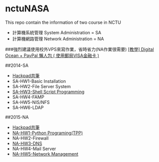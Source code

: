 # nctuNASA
This repo contain the information of two course in NCTU
* 計算機系統管理 System Administration = SA
* 計算機網路管理 Network Administration = NA

###強烈建議使用校外VPS來寫作業，省時省力(NA作業很需要)
[[教學] Digital Ocean + PayPal 懶人包 ( 使用郵局VISA金融卡 )](https://tnlin.wordpress.com/2015/05/23/%E6%95%99%E5%AD%B8-digital-ocean-%E6%87%B6%E4%BA%BA%E5%8C%85/)

##2014-SA
* [Hackpad共筆](https://hackpad.com/2014-SA-OSVYgtAZXfD)
* SA-HW1-Basic Installation
* SA-HW2-File Server System
* [SA-HW3-Shell Script Programming](https://github.com/tnlin/nctuNASA/tree/master/SA-HW3-Shell_Programing)
* SA-HW4-FAMP
* SA-HW5-NIS/NFS
* SA-HW6-LDAP

##2015-NA
* [Hackpad共筆](https://hackpad.com/2015-NA-r1LuluBmtr8)
* [NA-HW1-Python Programing(TPP)](https://github.com/tnlin/nctuNASA/tree/master/NA-HW1-Twitch_Play_Pokemon)
* NA-HW2-Firewall
* [NA-HW3-DNS](https://tnlin.wordpress.com/2015/05/26/na-dns-server-with-bind910/)
* NA-HW4-Mail Server
* [NA-HW5-Network Management](https://tnlin.wordpress.com/2015/07/04/na-%E4%BD%BF%E7%94%A8snmp-rrdtool-cacti-%E7%9B%A3%E6%8E%A7%E7%B6%B2%E7%AB%99-on-freebsd-10-1/)
